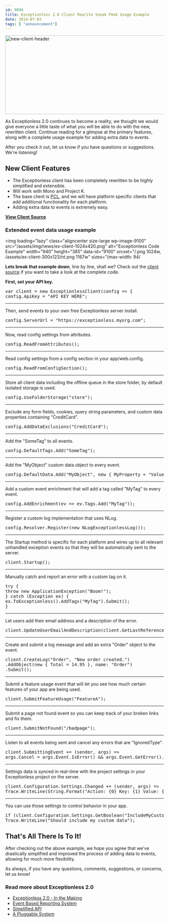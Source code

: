 ```yaml
---
id: 9098
title: Exceptionless 2.0 Client Rewrite Sneak Peek Usage Example
date: 2014-07-03
tags: [ "announcement"]
---
```

<img loading="lazy" class="aligncenter size-full wp-image-9099" src="/assets/img/news/new-client-header.jpg" alt="new-client-header" width="708" height="250" data-id="9099" srcset="/jpg 708w, /assets/new-client-header/(max-width: 708px) 100vw, 708px" />

As Exceptionless 2.0 continues to become a reality, we thought we would give everyone a little taste of what you will be able to do with the new, rewritten client. Continue reading for a glimpse at the primary features, along with a complete usage example for adding extra data to events.

After you check it out, let us know if you have questions or suggestions. We're listening!<!--more-->

## New Client Features

* The Exceptionless client has been completely rewritten to be highly simplified and extensible.
* Will work with Mono and Project K.
* The base client is <a title="Exceptionless.Portable PCL" href="https://www.nuget.org/packages/exceptionless.portable" target="_blank">PCL</a>, and we will have platform specific clients that add additional functionality for each platform.
* Adding extra data to events is extremely easy.

**<a title="Exceptionless 2.0 Client Source" href="https://github.com/exceptionless/Exceptionless.net" target="_blank">View Client Source</a>**

### Extended event data usage example

<img loading="lazy" class="aligncenter size-large wp-image-9100" src="/assets/img/news/ex-client-1024x420.png" alt="Exceptionless Code Example" width="940" height="385" data-id="9100" srcset="/.png 1024w, /assets/ex-client-300x123/nt.png 1167w" sizes="(max-width: 94/

**Lets break that example down**, line by line, shall we? Check out the <a title="Exceptionless 2.0 Client Source" href="https://github.com/exceptionless/Exceptionless/tree/master/Source/Clients" target="_blank">client source</a> if you want to take a look at the complete code.

**First, set your API key.**

<pre>var client = new ExceptionlessClient(config =&gt; {
config.ApiKey = "API_KEY_HERE";
</pre>

* * *

Then, send events to your own free Exceptionless server install.

<pre>config.ServerUrl = "https://exceptionless.myorg.com";
</pre>

* * *

Now, read config settings from attributes.

<pre>config.ReadFromAttributes();
</pre>

* * *

Read config settings from a config section in your app/web.config.

<pre>config.ReadFromConfigSection();
</pre>

* * *

Store all client data including the offline queue in the store folder, by default isolated storage is used.

<pre>config.UseFolderStorage("store");
</pre>

* * *

Exclude any form fields, cookies, query string parameters, and custom data properties containing "CreditCard".

<pre>config.AddDataExclusions("CreditCard");
</pre>

* * *

Add the "SomeTag" to all events.

<pre>config.DefaultTags.Add("SomeTag");
</pre>

* * *

Add the "MyObject" custom data object to every event.

<pre>config.DefaultData.Add("MyObject", new { MyProperty = "Value1" });
</pre>

* * *

Add a custom event enrichment that will add a tag called "MyTag" to every event.

<pre>config.AddEnrichment(ev =&gt; ev.Tags.Add("MyTag"));
</pre>

* * *

Register a custom log implementation that uses NLog.

<pre>config.Resolver.Register(new NLogExceptionlessLog());
</pre>

* * *

The Startup method is specific for each platform and wires up to all relevant unhandled exception events so that they will be automatically sent to the server.

<pre>client.Startup();
</pre>

* * *

Manually catch and report an error with a custom tag on it.

<pre>try {
throw new ApplicationException("Boom!");
} catch (Exception ex) {
ex.ToExceptionless().AddTags("MyTag").Submit();
}
</pre>

* * *

Let users add their email address and a description of the error.

<pre>client.UpdateUserEmailAndDescription(client.GetLastReferenceId(), "me@me.com", "It broke!");
</pre>

* * *

Create and submit a log message and add an extra "Order" object to the event.

<pre>client.CreateLog("Order", "New order created.")
.AddObject(new { Total = 14.95 }, name: "Order")
.Submit();
</pre>

* * *

Submit a feature usage event that will let you see how much certain features of your app are being used.

<pre>client.SubmitFeatureUsage("FeatureA");
</pre>

* * *

Submit a page not found event so you can keep track of your broken links and fix them.

<pre>client.SubmitNotFound("/badpage");
</pre>

* * *

Listen to all events being sent and cancel any errors that are "IgnoredType".

<pre>client.SubmittingEvent += (sender, args) =&gt;
args.Cancel = args.Event.IsError() && args.Event.GetError().Type.Contains("IgnoredType");
</pre>

* * *

Settings data is synced in real-time with the project settings in your Exceptionless project on the server.

<pre>client.Configuration.Settings.Changed += (sender, args) =&gt;
Trace.WriteLine(String.Format("Action: {0} Key: {1} Value: {2}", args.Action, args.Item.Key, args.Item.Value));
</pre>

* * *

You can use those settings to control behavior in your app.

<pre>if (client.Configuration.Settings.GetBoolean("IncludeMyCustomData", false))
Trace.WriteLine("Should include my custom data");
</pre>

## That's All There Is To It!

After checking out the above example, we hope you agree that we've drastically simplified and improved the process of adding data to events, allowing for much more flexibility.

As always, if you have any questions, comments, suggestions, or concerns, let us know!

### Read more about Exceptionless 2.0

* [Exceptionless 2.0 - In the Making](/exceptionless-2-in-the-making/ "Exceptionless 2.0 – In the Making")
* [Event Based Reporting System](/event-based-reporting-system-coming-version-2-0/ "Event Based Reporting System Coming in Version 2.0")
* [Simplified API](/upcoming-exceptionless-2-0-simplified-api/ "More from the Upcoming Exceptionless 2.0: Simplified API")
* [A Pluggable System](/coming-exceptionless-2-0-pluggable-system/ "Coming in Exceptionless 2.0 – A Pluggable System")


